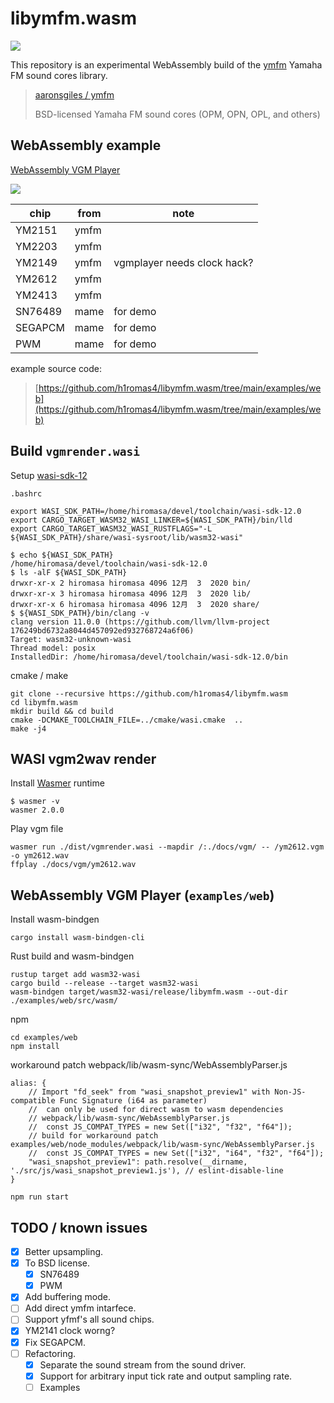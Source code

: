 # libymfm.wasm

![](https://github.com/h1romas4/libymfm.wasm/workflows/Build/badge.svg)

This repository is an experimental WebAssembly build of the [ymfm](https://github.com/aaronsgiles/ymfm) Yamaha FM sound cores library.

> [aaronsgiles / ymfm](https://github.com/aaronsgiles/ymfm)
>
> BSD-licensed Yamaha FM sound cores (OPM, OPN, OPL, and others)

## WebAssembly example

[WebAssembly VGM Player](https://h1romas4.github.io/libymfm.wasm/)

[![](https://raw.githubusercontent.com/h1romas4/libymfm.wasm/main/docs/assets/example-web-01.png)](https://h1romas4.github.io/libymfm.wasm/)

|chip|from|note|
|----|----|----|
|YM2151|ymfm||
|YM2203|ymfm||
|YM2149|ymfm|vgmplayer needs clock hack?|
|YM2612|ymfm||
|YM2413|ymfm||
|SN76489|mame|for demo|
|SEGAPCM|mame|for demo|
|PWM|mame|for demo|

example source code:

> [https://github.com/h1romas4/libymfm.wasm/tree/main/examples/web](https://github.com/h1romas4/libymfm.wasm/tree/main/examples/web)

## Build `vgmrender.wasi`

Setup [wasi-sdk-12](https://github.com/WebAssembly/wasi-sdk/releases/tag/wasi-sdk-12)

`.bashrc`

```
export WASI_SDK_PATH=/home/hiromasa/devel/toolchain/wasi-sdk-12.0
export CARGO_TARGET_WASM32_WASI_LINKER=${WASI_SDK_PATH}/bin/lld
export CARGO_TARGET_WASM32_WASI_RUSTFLAGS="-L ${WASI_SDK_PATH}/share/wasi-sysroot/lib/wasm32-wasi"
```

```
$ echo ${WASI_SDK_PATH}
/home/hiromasa/devel/toolchain/wasi-sdk-12.0
$ ls -alF ${WASI_SDK_PATH}
drwxr-xr-x 2 hiromasa hiromasa 4096 12月  3  2020 bin/
drwxr-xr-x 3 hiromasa hiromasa 4096 12月  3  2020 lib/
drwxr-xr-x 6 hiromasa hiromasa 4096 12月  3  2020 share/
$ ${WASI_SDK_PATH}/bin/clang -v
clang version 11.0.0 (https://github.com/llvm/llvm-project 176249bd6732a8044d457092ed932768724a6f06)
Target: wasm32-unknown-wasi
Thread model: posix
InstalledDir: /home/hiromasa/devel/toolchain/wasi-sdk-12.0/bin
```

cmake / make

```
git clone --recursive https://github.com/h1romas4/libymfm.wasm
cd libymfm.wasm
mkdir build && cd build
cmake -DCMAKE_TOOLCHAIN_FILE=../cmake/wasi.cmake  ..
make -j4
```

## WASI vgm2wav render

Install [Wasmer](https://wasmer.io/) runtime

```
$ wasmer -v
wasmer 2.0.0
```

Play vgm file

```
wasmer run ./dist/vgmrender.wasi --mapdir /:./docs/vgm/ -- /ym2612.vgm -o ym2612.wav
ffplay ./docs/vgm/ym2612.wav
```

## WebAssembly VGM Player (`examples/web`)

Install wasm-bindgen

```
cargo install wasm-bindgen-cli
```

Rust build and wasm-bindgen

```
rustup target add wasm32-wasi
cargo build --release --target wasm32-wasi
wasm-bindgen target/wasm32-wasi/release/libymfm.wasm --out-dir ./examples/web/src/wasm/
```

npm

```
cd examples/web
npm install
```

workaround patch webpack/lib/wasm-sync/WebAssemblyParser.js

```
alias: {
    // Import "fd_seek" from "wasi_snapshot_preview1" with Non-JS-compatible Func Signature (i64 as parameter)
    //  can only be used for direct wasm to wasm dependencies
    // webpack/lib/wasm-sync/WebAssemblyParser.js
    //  const JS_COMPAT_TYPES = new Set(["i32", "f32", "f64"]);
    // build for workaround patch examples/web/node_modules/webpack/lib/wasm-sync/WebAssemblyParser.js
    //  const JS_COMPAT_TYPES = new Set(["i32", "i64", "f32", "f64"]);
    "wasi_snapshot_preview1": path.resolve(__dirname, './src/js/wasi_snapshot_preview1.js'), // eslint-disable-line
}
```

```
npm run start
```

## TODO / known issues

- [x] Better upsampling.
- [x] To BSD license.
    - [x] SN76489
    - [x] PWM
- [x] Add buffering mode.
- [ ] Add direct ymfm intarfece.
- [ ] Support yfmf's all sound chips.
- [x] YM2141 clock worng?
- [x] Fix SEGAPCM.
- [ ] Refactoring.
    - [x] Separate the sound stream from the sound driver.
    - [x] Support for arbitrary input tick rate and output sampling rate.
    - [ ] Examples
